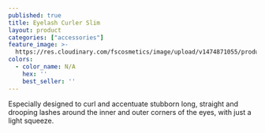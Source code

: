 ```yaml
---
published: true
title: Eyelash Curler Slim
layout: product
categories: ["accessories"]
feature_image: >-
  https://res.cloudinary.com/fscosmetics/image/upload/v1474871055/products/fs_curlash_mini.jpg
colors:
  - color_name: N/A
    hex: ''
    best_seller: ''
---
```

Especially designed to curl and accentuate stubborn long, straight and drooping lashes around the inner and outer corners of the eyes, with just a light squeeze.
